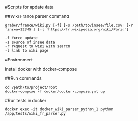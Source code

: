 #Scripts for update data

##Wiki France parser command

```
graber/france/wiki.py [-f] [-s /path/to/insee/file.csv] [-r 'insee+12345'] [-l 'https://fr.wikipedia.org/wiki/Paris']

-f force update
-s source of insee data
-r request to wiki with search
-l link to wiki page
```

#Environment

install docker with docker-compose


##Run commands
```
cd /path/to/project/root
docker-compose -f docker/docker-compose.yml up
```


#Run tests in docker

```
docker exec -it docker_wiki_parser_python_1 python /app/tests/wiki_fr_parser.py
```

